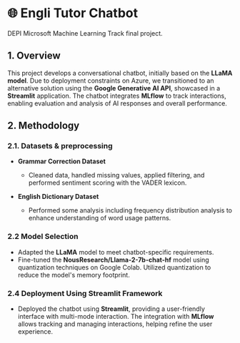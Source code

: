 # 🌐 Engli Tutor Chatbot
DEPI Microsoft Machine Learning Track final project.

## 1. Overview

This project develops a conversational chatbot, initially based on the **LLaMA model**. Due to deployment constraints on Azure, we transitioned to an alternative solution using the **Google Generative AI API**, showcased in a **Streamlit** application. The chatbot integrates **MLflow** to track interactions, enabling evaluation and analysis of AI responses and overall performance.


## 2. Methodology

### 2.1. Datasets & preprocessing

- **Grammar Correction Dataset**  
  - Cleaned data, handled missing values, applied filtering, and performed sentiment scoring with the VADER lexicon.

- **English Dictionary Dataset**  
  - Performed some analysis including frequency distribution analysis to enhance understanding of word usage patterns.

### 2.2 Model Selection
- Adapted the **LLaMA** model to meet chatbot-specific requirements.
- Fine-tuned the **NousResearch/Llama-2-7b-chat-hf** model using quantization techniques on Google Colab. Utilized quantization to reduce the model's memory footprint.

### 2.4 Deployment Using Streamlit Framework
- Deployed the chatbot using **Streamlit**, providing a user-friendly interface with multi-mode interaction. The integration with **MLflow** allows tracking and managing interactions, helping refine the user experience.


